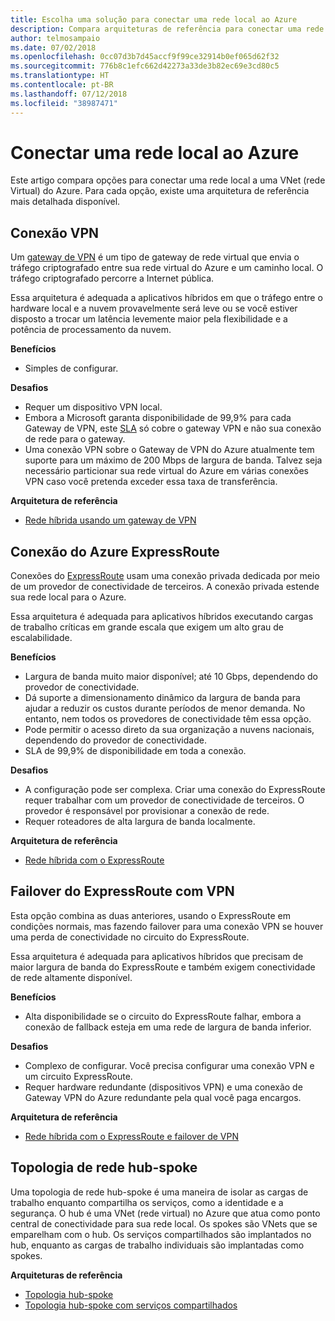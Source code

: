 ```yaml
---
title: Escolha uma solução para conectar uma rede local ao Azure
description: Compara arquiteturas de referência para conectar uma rede local ao Azure.
author: telmosampaio
ms.date: 07/02/2018
ms.openlocfilehash: 0cc07d3b7d45accf9f99ce32914b0ef065d62f32
ms.sourcegitcommit: 776b8c1efc662d42273a33de3b82ec69e3cd80c5
ms.translationtype: HT
ms.contentlocale: pt-BR
ms.lasthandoff: 07/12/2018
ms.locfileid: "38987471"
---
```

# <a name="connect-an-on-premises-network-to-azure"></a>Conectar uma rede local ao Azure

Este artigo compara opções para conectar uma rede local a uma VNet (rede Virtual) do Azure. Para cada opção, existe uma arquitetura de referência mais detalhada disponível.

## <a name="vpn-connection"></a>Conexão VPN

Um [gateway de VPN](/azure/vpn-gateway/vpn-gateway-about-vpngateways) é um tipo de gateway de rede virtual que envia o tráfego criptografado entre sua rede virtual do Azure e um caminho local. O tráfego criptografado percorre a Internet pública.

Essa arquitetura é adequada a aplicativos híbridos em que o tráfego entre o hardware local e a nuvem provavelmente será leve ou se você estiver disposto a trocar um latência levemente maior pela flexibilidade e a potência de processamento da nuvem.

**Benefícios**

- Simples de configurar.

**Desafios**

- Requer um dispositivo VPN local.
- Embora a Microsoft garanta disponibilidade de 99,9% para cada Gateway de VPN, este [SLA](https://azure.microsoft.com/support/legal/sla/vpn-gateway/) só cobre o gateway VPN e não sua conexão de rede para o gateway.
- Uma conexão VPN sobre o Gateway de VPN do Azure atualmente tem suporte para um máximo de 200 Mbps de largura de banda. Talvez seja necessário particionar sua rede virtual do Azure em várias conexões VPN caso você pretenda exceder essa taxa de transferência.

**Arquitetura de referência**

- [Rede híbrida usando um gateway de VPN](./vpn.md)

## <a name="azure-expressroute-connection"></a>Conexão do Azure ExpressRoute

Conexões do [ExpressRoute](/azure/expressroute/) usam uma conexão privada dedicada por meio de um provedor de conectividade de terceiros. A conexão privada estende sua rede local para o Azure. 

Essa arquitetura é adequada para aplicativos híbridos executando cargas de trabalho críticas em grande escala que exigem um alto grau de escalabilidade. 

**Benefícios**

- Largura de banda muito maior disponível; até 10 Gbps, dependendo do provedor de conectividade.
- Dá suporte a dimensionamento dinâmico da largura de banda para ajudar a reduzir os custos durante períodos de menor demanda. No entanto, nem todos os provedores de conectividade têm essa opção.
- Pode permitir o acesso direto da sua organização a nuvens nacionais, dependendo do provedor de conectividade.
- SLA de 99,9% de disponibilidade em toda a conexão.

**Desafios**

- A configuração pode ser complexa. Criar uma conexão do ExpressRoute requer trabalhar com um provedor de conectividade de terceiros. O provedor é responsável por provisionar a conexão de rede.
- Requer roteadores de alta largura de banda localmente.

**Arquitetura de referência**

- [Rede híbrida com o ExpressRoute](./expressroute.md)

## <a name="expressroute-with-vpn-failover"></a>Failover do ExpressRoute com VPN

Esta opção combina as duas anteriores, usando o ExpressRoute em condições normais, mas fazendo failover para uma conexão VPN se houver uma perda de conectividade no circuito do ExpressRoute.

Essa arquitetura é adequada para aplicativos híbridos que precisam de maior largura de banda do ExpressRoute e também exigem conectividade de rede altamente disponível. 

**Benefícios**

- Alta disponibilidade se o circuito do ExpressRoute falhar, embora a conexão de fallback esteja em uma rede de largura de banda inferior.

**Desafios**

- Complexo de configurar. Você precisa configurar uma conexão VPN e um circuito ExpressRoute.
- Requer hardware redundante (dispositivos VPN) e uma conexão de Gateway VPN do Azure redundante pela qual você paga encargos.

**Arquitetura de referência**

- [Rede híbrida com o ExpressRoute e failover de VPN](./expressroute-vpn-failover.md)


## <a name="hub-spoke-network-topology"></a>Topologia de rede hub-spoke

Uma topologia de rede hub-spoke é uma maneira de isolar as cargas de trabalho enquanto compartilha os serviços, como a identidade e a segurança. O hub é uma VNet (rede virtual) no Azure que atua como ponto central de conectividade para sua rede local. Os spokes são VNets que se emparelham com o hub. Os serviços compartilhados são implantados no hub, enquanto as cargas de trabalho individuais são implantadas como spokes.


**Arquiteturas de referência**

- [Topologia hub-spoke](./hub-spoke.md)
- [Topologia hub-spoke com serviços compartilhados](./shared-services.md)
